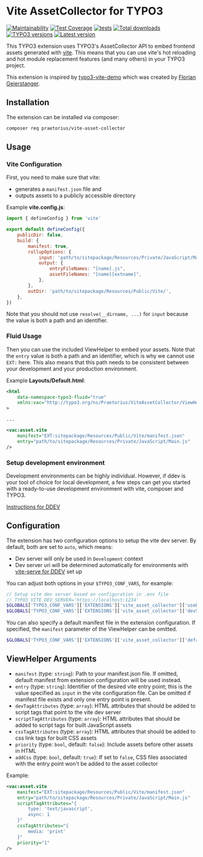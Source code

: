 # Vite AssetCollector for TYPO3

[![Maintainability](https://api.codeclimate.com/v1/badges/161b455fe0abc70be677/maintainability)](https://codeclimate.com/github/s2b/vite-asset-collector/maintainability)
[![Test Coverage](https://api.codeclimate.com/v1/badges/161b455fe0abc70be677/test_coverage)](https://codeclimate.com/github/s2b/vite-asset-collector/test_coverage)
[![tests](https://github.com/s2b/vite-asset-collector/actions/workflows/tests.yaml/badge.svg)](https://github.com/s2b/vite-asset-collector/actions/workflows/tests.yaml)
[![Total downloads](https://typo3-badges.dev/badge/vite_assetcollector/downloads/shields.svg)](https://extensions.typo3.org/extension/vite_asset_collector)
[![TYPO3 versions](https://typo3-badges.dev/badge/vite_assetcollector/typo3/shields.svg)](https://extensions.typo3.org/extension/vite_asset_collector)
[![Latest version](https://typo3-badges.dev/badge/vite_assetcollector/version/shields.svg)](https://extensions.typo3.org/extension/vite_asset_collector)

This TYPO3 extension uses TYPO3's AssetCollector API to embed frontend assets
generated with [vite](https://vitejs.dev/). This means that you can use
vite's hot reloading and hot module replacement features (and many others)
in your TYPO3 project.

This extension is inspired by
[typo3-vite-demo](https://github.com/fgeierst/typo3-vite-demo) which was created
by [Florian Geierstanger](https://github.com/fgeierst/).

## Installation

The extension can be installed via composer:

```sh
composer req praetorius/vite-asset-collector
```

## Usage

### Vite Configuration

First, you need to make sure that vite:

* generates a `manifest.json` file and
* outputs assets to a publicly accessible directory

Example **vite.config.js**:

```js
import { defineConfig } from 'vite'

export default defineConfig({
    publicDir: false,
    build: {
        manifest: true,
        rollupOptions: {
            input: 'path/to/sitepackage/Resources/Private/JavaScript/Main.js',
            output: {
                entryFileNames: "[name].js",
                assetFileNames: "[name][extname]",
            },
        },
        outDir: 'path/to/sitepackage/Resources/Public/Vite/',
    },
})
```

Note that you should not use `resolve(__dirname, ...)` for `input` because the
value is both a path and an identifier.

### Fluid Usage

Then you can use the included ViewHelper to embed your assets. Note that the
`entry` value is both a path and an identifier, which is why we cannot
use `EXT:` here. This also means that this path needs to be consistent between
your development and your production environment.

Example **Layouts/Default.html**:

```xml
<html
    data-namespace-typo3-fluid="true"
    xmlns:vac="http://typo3.org/ns/Praetorius/ViteAssetCollector/ViewHelpers"
>

...

<vac:asset.vite
    manifest="EXT:sitepackage/Resources/Public/Vite/manifest.json"
    entry="path/to/sitepackage/Resources/Private/JavaScript/Main.js"
/>
```

### Setup development environment

Development environments can be highly individual. However, if ddev is your
tool of choice for local development, a few steps can get you started with
a ready-to-use development environment with vite, composer and TYPO3.

[Instructions for DDEV](./Documentation/DdevSetup.md)

## Configuration

The extension has two configuration options to setup the vite dev server.
By default, both are set to `auto`, which means:

* Dev server will only be used in `Development` context
* Dev server uri will be determined automatically for environments with
[vite-serve for DDEV](https://github.com/torenware/ddev-viteserve) set up

You can adjust both options in your `$TYPO3_CONF_VARS`, for example:

```php
// Setup vite dev server based on configuration in .env file
// TYPO3_VITE_DEV_SERVER='https://localhost:1234'
$GLOBALS['TYPO3_CONF_VARS']['EXTENSIONS']['vite_asset_collector']['useDevServer'] = (bool) getenv('TYPO3_VITE_DEV_SERVER');
$GLOBALS['TYPO3_CONF_VARS']['EXTENSIONS']['vite_asset_collector']['devServerUri'] = (string) getenv('TYPO3_VITE_DEV_SERVER');
```

You can also specify a default manifest file in the extension configuration.
If specified, the `manifest` parameter of the ViewHelper can be omitted.

```php
$GLOBALS['TYPO3_CONF_VARS']['EXTENSIONS']['vite_asset_collector']['defaultManifest'] = 'EXT:sitepackage/Resources/Public/Vite/manifest.json';
```

## ViewHelper Arguments

* `manifest` (type: `string`): Path to your manifest.json file. If omitted,
default manifest from extension configuration will be used instead.
* `entry` (type: `string`): Identifier of the desired vite entry point;
this is the value specified as `input` in the vite configuration file. Can be
omitted if manifest file exists and only one entry point is present.
* `devTagAttributes` (type: `array`): HTML attributes that should be added to
script tags that point to the vite dev server
* `scriptTagAttributes` (type: `array`): HTML attributes that should be added
to script tags for built JavaScript assets
* `cssTagAttributes` (type: `array`): HTML attributes that should be added to
css link tags for built CSS assets
* `priority` (type: `bool`, default: `false`): Include assets before other assets
in HTML
* `addCss` (type: `bool`, default: `true`): If set to `false`, CSS files associated
with the entry point won't be added to the asset collector

Example:

```xml
<vac:asset.vite
    manifest="EXT:sitepackage/Resources/Public/Vite/manifest.json"
    entry="path/to/sitepackage/Resources/Private/JavaScript/Main.js"
    scriptTagAttributes="{
        type: 'text/javascript',
        async: 1
    }"
    cssTagAttributes="{
        media: 'print'
    }"
    priority="1"
/>
```
